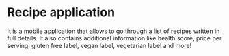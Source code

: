 # Recipe application

It is a mobile application that allows to go through a list of recipes written in full details. 
It also contains additional information like health score, price per serving, gluten free label, vegan label, vegetarian label and more!

